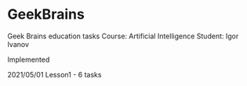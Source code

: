 # GeekBrains
Geek Brains education tasks
Course: Artificial Intelligence
Student: Igor Ivanov

Implemented

2021/05/01  Lesson1 - 6 tasks

